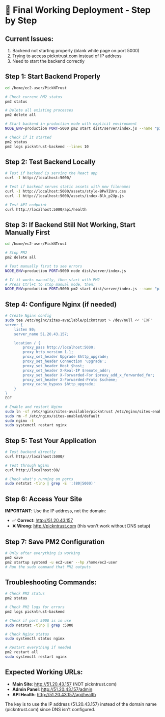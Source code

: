 # 🚀 Final Working Deployment - Step by Step

## Current Issues:
1. Backend not starting properly (blank white page on port 5000)
2. Trying to access pickntrust.com instead of IP address
3. Need to start the backend correctly

## Step 1: Start Backend Properly
```bash
cd /home/ec2-user/PickNTrust

# Check current PM2 status
pm2 status

# Delete all existing processes
pm2 delete all

# Start backend in production mode with explicit environment
NODE_ENV=production PORT=5000 pm2 start dist/server/index.js --name "pickntrust-backend" --env NODE_ENV=production --env PORT=5000

# Check if it started
pm2 status
pm2 logs pickntrust-backend --lines 10
```

## Step 2: Test Backend Locally
```bash
# Test if backend is serving the React app
curl -I http://localhost:5000/

# Test if backend serves static assets with new filenames
curl -I http://localhost:5000/assets/style-BPw7ZUrs.css
curl -I http://localhost:5000/assets/index-Blk_p2Up.js

# Test API endpoint
curl http://localhost:5000/api/health
```

## Step 3: If Backend Still Not Working, Start Manually First
```bash
cd /home/ec2-user/PickNTrust

# Stop PM2
pm2 delete all

# Test manually first to see errors
NODE_ENV=production PORT=5000 node dist/server/index.js

# If it works manually, then start with PM2
# Press Ctrl+C to stop manual mode, then:
NODE_ENV=production PORT=5000 pm2 start dist/server/index.js --name "pickntrust-backend"
```

## Step 4: Configure Nginx (if needed)
```bash
# Create Nginx config
sudo tee /etc/nginx/sites-available/pickntrust > /dev/null << 'EOF'
server {
    listen 80;
    server_name 51.20.43.157;

    location / {
        proxy_pass http://localhost:5000;
        proxy_http_version 1.1;
        proxy_set_header Upgrade $http_upgrade;
        proxy_set_header Connection 'upgrade';
        proxy_set_header Host $host;
        proxy_set_header X-Real-IP $remote_addr;
        proxy_set_header X-Forwarded-For $proxy_add_x_forwarded_for;
        proxy_set_header X-Forwarded-Proto $scheme;
        proxy_cache_bypass $http_upgrade;
    }
}
EOF

# Enable and restart Nginx
sudo ln -sf /etc/nginx/sites-available/pickntrust /etc/nginx/sites-enabled/
sudo rm -f /etc/nginx/sites-enabled/default
sudo nginx -t
sudo systemctl restart nginx
```

## Step 5: Test Your Application
```bash
# Test backend directly
curl http://localhost:5000/

# Test through Nginx
curl http://localhost:80/

# Check what's running on ports
sudo netstat -tlnp | grep -E ':(80|5000)'
```

## Step 6: Access Your Site
**IMPORTANT**: Use the IP address, not the domain:

- ✅ **Correct**: http://51.20.43.157
- ❌ **Wrong**: http://pickntrust.com (this won't work without DNS setup)

## Step 7: Save PM2 Configuration
```bash
# Only after everything is working
pm2 save
pm2 startup systemd -u ec2-user --hp /home/ec2-user
# Run the sudo command that PM2 outputs
```

## Troubleshooting Commands:
```bash
# Check PM2 status
pm2 status

# Check PM2 logs for errors
pm2 logs pickntrust-backend

# Check if port 5000 is in use
sudo netstat -tlnp | grep :5000

# Check Nginx status
sudo systemctl status nginx

# Restart everything if needed
pm2 restart all
sudo systemctl restart nginx
```

## Expected Working URLs:
- **Main Site**: http://51.20.43.157 (NOT pickntrust.com)
- **Admin Panel**: http://51.20.43.157/admin
- **API Health**: http://51.20.43.157/api/health

The key is to use the IP address (51.20.43.157) instead of the domain name (pickntrust.com) since DNS isn't configured.
